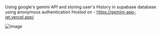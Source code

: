 Using google's gemini API and storing user's History in supabase database using anonymous authentication
Hosted on - https://gemini-app-jet.vercel.app/

![image](https://github.com/user-attachments/assets/e95f1891-dda3-48ad-9e05-5ba0e8f4bfb2)
